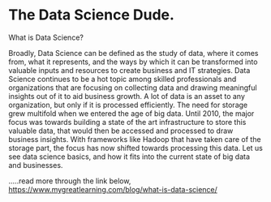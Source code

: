 # The Data Science Dude.

What is Data Science?

Broadly, Data Science can be defined as the study of data, where it comes from, what it represents, and the ways by which it can be transformed into valuable inputs and resources to create business and IT strategies. Data Science continues to be a hot topic among skilled professionals and organizations that are focusing on collecting data and drawing meaningful insights out of it to aid business growth. A lot of data is an asset to any organization, but only if it is processed efficiently. The need for storage grew multifold when we entered the age of big data. Until 2010, the major focus was towards building a state of the art infrastructure to store this valuable data, that would then be accessed and processed to draw business insights. With frameworks like Hadoop that have taken care of the storage part, the focus has now shifted towards processing this data. Let us see data science basics, and how it fits into the current state of big data and businesses.

.....read more through the link below,
https://www.mygreatlearning.com/blog/what-is-data-science/
